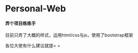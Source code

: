 # Personal-Web
<h4>弄个项目练练手</h4>
<p>目前只弄了大概的样式，运用html/css与js，使用了bootstrap框架</p>
<p>各位大佬有什么建议就提= =</p>
